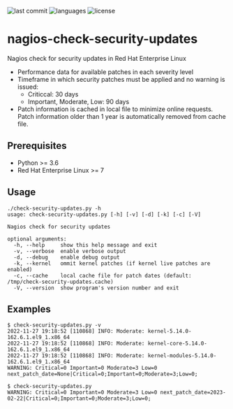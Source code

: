 ![last commit](https://img.shields.io/github/last-commit/groland11/nagios-check-security-updates.svg)
![languages](https://img.shields.io/github/languages/top/groland11/nagios-check-security-updates.svg)
![license](https://img.shields.io/github/license/groland11/nagios-check-security-updates.svg)

# nagios-check-security-updates
Nagios check for security updates in Red Hat Enterprise Linux
- Performance data for available patches in each severity level
- Timeframe in which security patches must be applied and no warning is issued:
  - Criticcal: 30 days
  - Important, Moderate, Low: 90 days
- Patch information is cached in local file to minimize online requests. Patch information older than 1 year is automatically removed from cache file.

## Prerequisites
- Python >= 3.6
- Red Hat Enterprise Linux >= 7

## Usage
```
./check-security-updates.py -h
usage: check-security-updates.py [-h] [-v] [-d] [-k] [-c] [-V]

Nagios check for security updates

optional arguments:
  -h, --help     show this help message and exit
  -v, --verbose  enable verbose output
  -d, --debug    enable debug output
  -k, --kernel   ommit kernel patches (if kernel live patches are enabled)
  -c, --cache    local cache file for patch dates (default: /tmp/check-security-updates.cache)
  -V, --version  show program's version number and exit
```
## Examples
```
$ check-security-updates.py -v
2022-11-27 19:18:52 [110868] INFO: Moderate: kernel-5.14.0-162.6.1.el9_1.x86_64
2022-11-27 19:18:52 [110868] INFO: Moderate: kernel-core-5.14.0-162.6.1.el9_1.x86_64
2022-11-27 19:18:52 [110868] INFO: Moderate: kernel-modules-5.14.0-162.6.1.el9_1.x86_64
WARNING: Critical=0 Important=0 Moderate=3 Low=0 next_patch_date=None|Critical=0;Important=0;Moderate=3;Low=0;

$ check-security-updates.py
WARNING: Critical=0 Important=0 Moderate=3 Low=0 next_patch_date=2023-02-22|Critical=0;Important=0;Moderate=3;Low=0;
```
